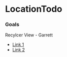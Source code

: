 # LocationTodo

### Goals

Recylcer View - Garrett
* [Link 1](http://nemanjakovacevic.net/blog/english/2016/01/12/recyclerview-swipe-to-delete-no-3rd-party-lib-necessary/)
* [Link 2](http://www.androidhive.info/2016/01/android-working-with-recycler-view/)

